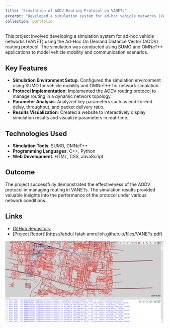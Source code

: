 ```yaml
---
title: "Simulation of AODV Routing Protocol on VANETs"
excerpt: "Developed a simulation system for ad-hoc vehicle networks (VANET) using the AODV protocol. <br/><img src='/images/website.png'>" 
collection: portfolio
---
```


This project involved developing a simulation system for ad-hoc vehicle networks (VANET) using the Ad-Hoc On Demand Distance Vector (AODV) routing protocol. The simulation was conducted using SUMO and OMNeT++ applications to model vehicle mobility and communication scenarios.

## Key Features

- **Simulation Environment Setup**: Configured the simulation environment using SUMO for vehicle mobility and OMNeT++ for network simulation.
- **Protocol Implementation**: Implemented the AODV routing protocol to manage routing in a dynamic network topology.
- **Parameter Analysis**: Analyzed key parameters such as end-to-end delay, throughput, and packet delivery ratio.
- **Results Visualization**: Created a website to interactively display simulation results and visualize parameters in real-time.

## Technologies Used

- **Simulation Tools**: SUMO, OMNeT++
- **Programming Languages**: C++, Python
- **Web Development**: HTML, CSS, JavaScript

## Outcome

The project successfully demonstrated the effectiveness of the AODV protocol in managing routing in VANETs. The simulation results provided valuable insights into the performance of the protocol under various network conditions.

## Links

- [GitHub Repository](https://github.com/AbdulFatahAmrulloh/Implementation-of-Ad-Hoc-On-Demand-Distance-Vector-AODV-Routing-Protocol-in-VANETs)
- [Project Report](https://abdul fatah amrulloh.github.io/files/VANETs.pdf)

<img src='/images/vanets.png' alt='AODV Simulation Screenshot'>